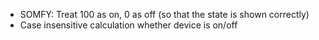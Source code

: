 * SOMFY: Treat 100 as on, 0 as off (so that the state is shown correctly)
* Case insensitive calculation whether device is on/off